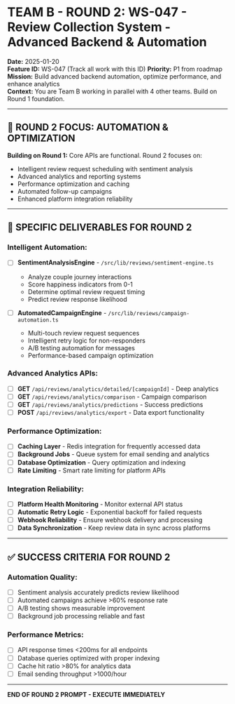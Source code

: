 # TEAM B - ROUND 2: WS-047 - Review Collection System - Advanced Backend & Automation

**Date:** 2025-01-20  
**Feature ID:** WS-047 (Track all work with this ID)
**Priority:** P1 from roadmap  
**Mission:** Build advanced backend automation, optimize performance, and enhance analytics  
**Context:** You are Team B working in parallel with 4 other teams. Build on Round 1 foundation.

---

## 🎯 ROUND 2 FOCUS: AUTOMATION & OPTIMIZATION

**Building on Round 1:** Core APIs are functional. Round 2 focuses on:
- Intelligent review request scheduling with sentiment analysis
- Advanced analytics and reporting systems
- Performance optimization and caching
- Automated follow-up campaigns
- Enhanced platform integration reliability

---

## 🎯 SPECIFIC DELIVERABLES FOR ROUND 2

### Intelligent Automation:
- [ ] **SentimentAnalysisEngine** - `/src/lib/reviews/sentiment-engine.ts`
  - Analyze couple journey interactions
  - Score happiness indicators from 0-1
  - Determine optimal review request timing
  - Predict review response likelihood

- [ ] **AutomatedCampaignEngine** - `/src/lib/reviews/campaign-automation.ts`
  - Multi-touch review request sequences
  - Intelligent retry logic for non-responders
  - A/B testing automation for messages
  - Performance-based campaign optimization

### Advanced Analytics APIs:
- [ ] **GET** `/api/reviews/analytics/detailed/[campaignId]` - Deep analytics
- [ ] **GET** `/api/reviews/analytics/comparison` - Campaign comparison
- [ ] **GET** `/api/reviews/analytics/predictions` - Success predictions
- [ ] **POST** `/api/reviews/analytics/export` - Data export functionality

### Performance Optimization:
- [ ] **Caching Layer** - Redis integration for frequently accessed data
- [ ] **Background Jobs** - Queue system for email sending and analytics
- [ ] **Database Optimization** - Query optimization and indexing
- [ ] **Rate Limiting** - Smart rate limiting for platform APIs

### Integration Reliability:
- [ ] **Platform Health Monitoring** - Monitor external API status
- [ ] **Automatic Retry Logic** - Exponential backoff for failed requests
- [ ] **Webhook Reliability** - Ensure webhook delivery and processing
- [ ] **Data Synchronization** - Keep review data in sync across platforms

---

## ✅ SUCCESS CRITERIA FOR ROUND 2

### Automation Quality:
- [ ] Sentiment analysis accurately predicts review likelihood
- [ ] Automated campaigns achieve >60% response rate
- [ ] A/B testing shows measurable improvement
- [ ] Background job processing reliable and fast

### Performance Metrics:
- [ ] API response times <200ms for all endpoints
- [ ] Database queries optimized with proper indexing
- [ ] Cache hit ratio >80% for analytics data
- [ ] Email sending throughput >1000/hour

---

**END OF ROUND 2 PROMPT - EXECUTE IMMEDIATELY**